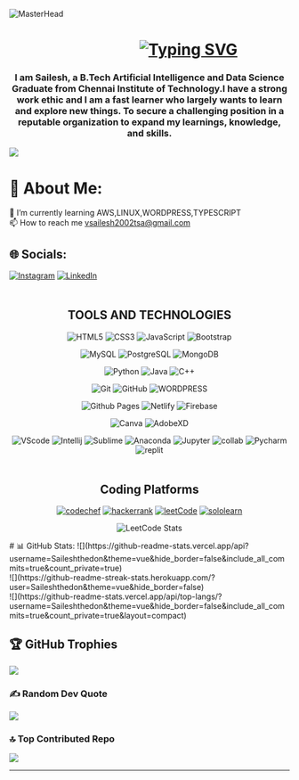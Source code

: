 ![MasterHead](https://miro.medium.com/v2/resize:fit:1000/1*aYo7IrzJ4XJ-aENpk7iKxg.png)
<h1 align="center">&emsp;&emsp;&emsp;&emsp;&emsp;<a href="https://git.io/typing-svg"><img src="https://readme-typing-svg.demolab.com?font=Fira+Code&pause=1000&random=false&width=435&lines=Hi+%F0%9F%91%8B%2C+I'm+Sailesh+V" alt="Typing SVG" /></a></h1>
<h3 align="center">I am Sailesh, a B.Tech Artificial Intelligence and Data Science Graduate from Chennai Institute of Technology.I have a strong work ethic and I am a fast learner who largely wants to learn and explore new things. To secure a challenging position in a reputable organization to expand my learnings, knowledge, and skills.</h3>
     
[![](https://visitcount.itsvg.in/api?id=Saileshthedon&icon=4&color=6)](https://visitcount.itsvg.in)

# 💫 About Me:
🌱 I’m currently learning AWS,LINUX,WORDPRESS,TYPESCRIPT<br>📫 How to reach me vsailesh2002tsa@gmail.com<br>

## 🌐 Socials:
[![Instagram](https://img.shields.io/badge/Instagram-%23E4405F.svg?logo=Instagram&logoColor=white)](https://instagram.com/saileshv2002) [![LinkedIn](https://img.shields.io/badge/LinkedIn-%230077B5.svg?logo=linkedin&logoColor=white)](https://www.linkedin.com/in/v-sailesh-566524204/) 

<h2 align="center" style="margin-top: 50px;">TOOLS AND TECHNOLOGIES</h2>
  <div align="center">
  <div>

  ![HTML5](https://img.shields.io/badge/html5-%23E34F26.svg?style=for-the-badge&logo=html5&logoColor=white)
  ![CSS3](https://img.shields.io/badge/css3-%231572B6.svg?style=for-the-badge&logo=css3&logoColor=white)
  ![JavaScript](https://img.shields.io/badge/javascript-%23323330.svg?style=for-the-badge&logo=javascript&logoColor=%23F7DF1E)
  ![Bootstrap](https://img.shields.io/badge/bootstrap-%23563D7C.svg?style=for-the-badge&logo=bootstrap&logoColor=white)
  </div>
  <div>

  ![MySQL](https://img.shields.io/badge/mysql-%2300f.svg?style=for-the-badge&logo=mysql&logoColor=white)
  ![PostgreSQL](https://img.shields.io/badge/Postgresql-30658c?style=for-the-badge&logo=postgresql&logoColor=white)
  ![MongoDB](https://img.shields.io/badge/MongoDB-4EA94B?style=for-the-badge&logo=mongodb&logoColor=white)
</div>
<div>

  ![Python](https://img.shields.io/badge/python-3670A0?style=for-the-badge&logo=python&logoColor=ffdd54)
  ![Java](https://img.shields.io/badge/java-%23ED8B00.svg?style=for-the-badge&logo=openjdk&logoColor=white)
  ![C++](https://img.shields.io/badge/c++-%2300599C.svg?style=for-the-badge&logo=c%2B%2B&logoColor=white)

</div>
<div>

  ![Git](https://img.shields.io/badge/git-%23F05033.svg?style=for-the-badge&logo=git&logoColor=white)
  ![GitHub](https://img.shields.io/badge/github-%23121011.svg?style=for-the-badge&logo=github&logoColor=white)
  ![WORDPRESS](https://img.shields.io/badge/Wordpress-21759B?style=for-the-badge&logo=wordpress&logoColor=white)
  
</div>

<div>
     
 ![Github Pages](https://img.shields.io/badge/github%20pages-121013?style=for-the-badge&logo=github&logoColor=white)
 ![Netlify](https://img.shields.io/badge/netlify-%23000000.svg?style=for-the-badge&logo=netlify&logoColor=#00C7B7)
 ![Firebase](https://img.shields.io/badge/firebase-%23039BE5.svg?style=for-the-badge&logo=firebase)

</div>

<div>
     
 ![Canva](https://img.shields.io/badge/Canva-%2300C4CC.svg?&style=for-the-badge&logo=Canva&logoColor=white)
 ![AdobeXD](https://img.shields.io/badge/Adobe%20XD-470137?style=for-the-badge&logo=Adobe%20XD&logoColor=#FF61F6)

</div>




<div>

![VScode](https://img.shields.io/badge/VSCode-0078D4?style=for-the-badge&logo=visual%20studio%20code&logoColor=white)
 ![Intellij](https://img.shields.io/badge/IntelliJ_IDEA-000000.svg?style=for-the-badge&logo=intellij-idea&logoColor=white)
![Sublime](https://img.shields.io/badge/sublime_text-%23575757.svg?&style=for-the-badge&logo=sublime-text&logoColor=important)
![Anaconda](https://img.shields.io/badge/conda-342B029.svg?&style=for-the-badge&logo=anaconda&logoColor=white)
![Jupyter](https://img.shields.io/badge/Jupyter-F37626.svg?&style=for-the-badge&logo=Jupyter&logoColor=white)
 ![collab](https://img.shields.io/badge/Colab-F9AB00?style=for-the-badge&logo=googlecolab&color=525252)
![Pycharm](https://img.shields.io/badge/PyCharm-000000.svg?&style=for-the-badge&logo=PyCharm&logoColor=white)
![replit](https://img.shields.io/badge/replit-667881?style=for-the-badge&logo=replit&logoColor=white)

</div>
</div>

<h2 align="center" style="margin-top: 50px;">Coding Platforms</h2>
<div align="center">

 [![codechef](https://img.shields.io/badge/Codechef-%23B92B27.svg?&style=for-the-badge&logo=Codechef&logoColor=white)](https://www.codechef.com/users/hashim_hb)
 [![hackerrank](https://img.shields.io/badge/-Hackerrank-2EC866?style=for-the-badge&logo=HackerRank&logoColor=white)](https://www.hackerrank.com/hashimrocker9)
[![leetCode](https://img.shields.io/badge/-LeetCode-FFA116?style=for-the-badge&logo=LeetCode&logoColor=black)](https://leetcode.com/hashimbasha97/)
[![sololearn](https://img.shields.io/badge/-Sololearn-3a464b?style=for-the-badge&logo=Sololearn&logoColor=white)](https://www.sololearn.com/profile/26829199)

</div>

<p align="center">
  <img src="https://leetcard.jacoblin.cool/Sailesh_V?theme=dark&font=Anek%20Kannada&ext=heatmap" alt="LeetCode Stats">
</p>
# 📊 GitHub Stats:
![](https://github-readme-stats.vercel.app/api?username=Saileshthedon&theme=vue&hide_border=false&include_all_commits=true&count_private=true)<br/>
![](https://github-readme-streak-stats.herokuapp.com/?user=Saileshthedon&theme=vue&hide_border=false)<br/>
![](https://github-readme-stats.vercel.app/api/top-langs/?username=Saileshthedon&theme=vue&hide_border=false&include_all_commits=true&count_private=true&layout=compact)

## 🏆 GitHub Trophies
![](https://github-profile-trophy.vercel.app/?username=Saileshthedon&theme=flat&no-frame=false&no-bg=false&margin-w=4)

### ✍️ Random Dev Quote
![](https://quotes-github-readme.vercel.app/api?type=horizontal&theme=light)

### 🔝 Top Contributed Repo
![](https://github-contributor-stats.vercel.app/api?username=Saileshthedon&limit=5&theme=onestar&combine_all_yearly_contributions=true)

---
